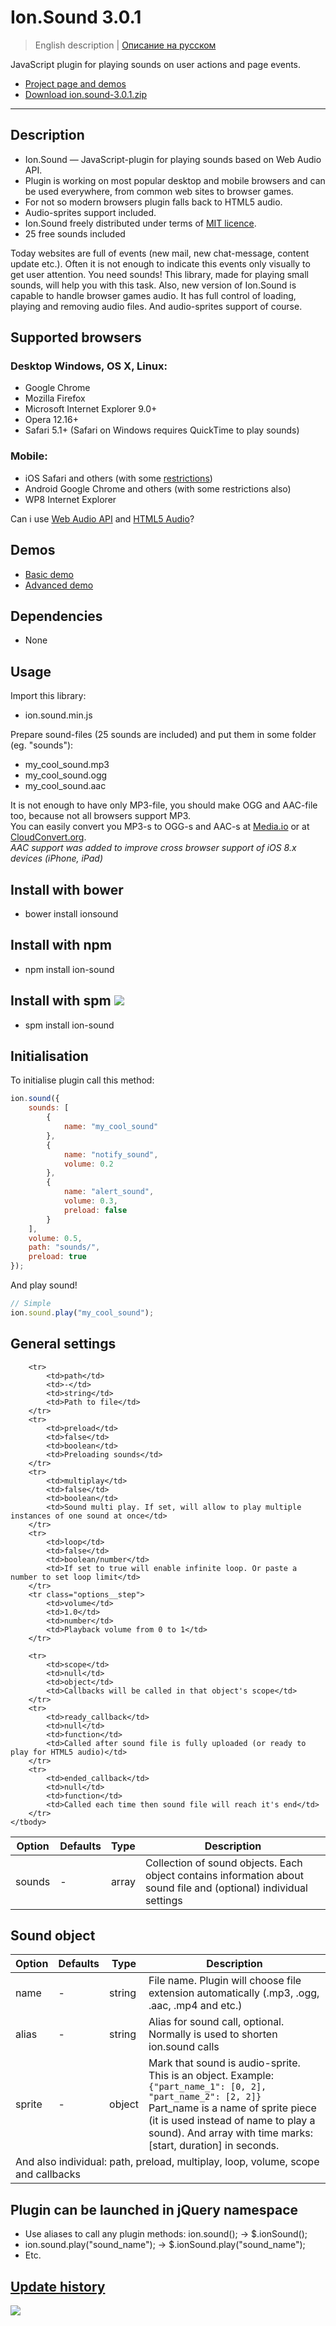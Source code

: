 # Ion.Sound 3.0.1

> English description | <a href="readme.ru.md">Описание на русском</a>

JavaScript plugin for playing sounds on user actions and page events.
* <a href="http://ionden.com/a/plugins/ion.sound/en.html">Project page and demos</a>
* <a href="http://ionden.com/a/plugins/ion.sound/ion.sound-3.0.1.zip">Download ion.sound-3.0.1.zip</a>

***

## Description
* Ion.Sound — JavaScript-plugin for playing sounds based on Web Audio API.
* Plugin is working on most popular desktop and mobile browsers and can be used everywhere, from common web sites to browser games.
* For not so modern browsers plugin falls back to HTML5 audio.
* Audio-sprites support included.
* Ion.Sound freely distributed under terms of <a href="http://ionden.com/a/plugins/licence-en.html" target="_blank">MIT licence</a>.
* 25 free sounds included

Today websites are full of events (new mail, new chat-message, content update etc.). Often it is not enough to indicate this events only visually to get user attention. You need sounds! This library, made for playing small sounds, will help you with this task.
Also, new version of Ion.Sound is capable to handle browser games audio. It has full control of loading, playing and removing audio files. And audio-sprites support of course.


## Supported browsers
### Desktop Windows, OS X, Linux:

* Google Chrome
* Mozilla Firefox
* Microsoft Internet Explorer 9.0+
* Opera 12.16+
* Safari 5.1+ (Safari on Windows requires QuickTime to play sounds)

### Mobile:

* iOS Safari and others (with some <a href="https://developer.apple.com/library/safari/documentation/audiovideo/conceptual/using_html5_audio_video/device-specificconsiderations/device-specificconsiderations.html" target="_blank">restrictions</a>)
* Android Google Chrome and others (with some restrictions also)
* WP8 Internet Explorer

Can i use <a href="http://caniuse.com/#feat=audio-api" target="_blank">Web Audio API</a> and <a href="http://caniuse.com/audio" target="_blank">HTML5 Audio</a>?


## Demos
* <a href="http://ionden.com/a/plugins/ion.sound/demo.html">Basic demo</a>
* <a href="http://ionden.com/a/plugins/ion.sound/demo_advanced.html">Advanced demo</a>


## Dependencies
* None


## Usage
Import this library:
* ion.sound.min.js

Prepare sound-files (25 sounds are included) and put them in some folder (eg. "sounds"):
* my_cool_sound.mp3
* my_cool_sound.ogg
* my_cool_sound.aac

It is not enough to have only MP3-file, you should make OGG and AAC-file too, because not all browsers support MP3.<br/>
You can easily convert you MP3-s to OGG-s and AAC-s at <a href="http://media.io/" target="_blank">Media.io</a> or at <a href="https://cloudconvert.org/formats#audio" target="_blank">CloudConvert.org</a>.<br/>
<i>AAC support was added to improve cross browser support of iOS 8.x devices (iPhone, iPad)</i>


## Install with bower
* bower install ionsound

## Install with npm
* npm install ion-sound

## Install with spm [![](http://spmjs.io/badge/ion-sound)](http://spmjs.io/package/ion-sound)
* spm install ion-sound


## Initialisation
To initialise plugin call this method:
```javascript
ion.sound({
    sounds: [
        {
            name: "my_cool_sound"
        },
        {
            name: "notify_sound",
            volume: 0.2
        },
        {
            name: "alert_sound",
            volume: 0.3,
            preload: false
        }
    ],
    volume: 0.5,
    path: "sounds/",
    preload: true
});
```

And play sound!
```javascript
// Simple
ion.sound.play("my_cool_sound");
```


## General settings

<table class="options">
    <thead>
        <tr>
            <th>Option</th>
            <th>Defaults</th>
            <th>Type</th>
            <th>Description</th>
        </tr>
    </thead>
    <tbody>
        <tr class="options__step">
            <td>sounds</td>
            <td>-</td>
            <td>array</td>
            <td>Collection of sound objects. Each object contains information about sound file and (optional) individual settings</td>
        </tr>

        <tr>
            <td>path</td>
            <td>-</td>
            <td>string</td>
            <td>Path to file</td>
        </tr>
        <tr>
            <td>preload</td>
            <td>false</td>
            <td>boolean</td>
            <td>Preloading sounds</td>
        </tr>
        <tr>
            <td>multiplay</td>
            <td>false</td>
            <td>boolean</td>
            <td>Sound multi play. If set, will allow to play multiple instances of one sound at once</td>
        </tr>
        <tr>
            <td>loop</td>
            <td>false</td>
            <td>boolean/number</td>
            <td>If set to true will enable infinite loop. Or paste a number to set loop limit</td>
        </tr>
        <tr class="options__step">
            <td>volume</td>
            <td>1.0</td>
            <td>number</td>
            <td>Playback volume from 0 to 1</td>
        </tr>

        <tr>
            <td>scope</td>
            <td>null</td>
            <td>object</td>
            <td>Callbacks will be called in that object's scope</td>
        </tr>
        <tr>
            <td>ready_callback</td>
            <td>null</td>
            <td>function</td>
            <td>Called after sound file is fully uploaded (or ready to play for HTML5 audio)</td>
        </tr>
        <tr>
            <td>ended_callback</td>
            <td>null</td>
            <td>function</td>
            <td>Called each time then sound file will reach it's end</td>
        </tr>
    </tbody>
</table>


## Sound object

<table class="options">
    <thead>
        <tr>
            <th>Option</th>
            <th>Defaults</th>
            <th>Type</th>
            <th>Description</th>
        </tr>
    </thead>
    <tbody>
        <tr>
            <td>name</td>
            <td>-</td>
            <td>string</td>
            <td>File name. Plugin will choose file extension automatically (.mp3, .ogg, .aac, .mp4 and etc.)</td>
        </tr>
        <tr>
            <td>alias</td>
            <td>-</td>
            <td>string</td>
            <td>Alias for sound call, optional. Normally is used to shorten ion.sound calls</td>
        </tr>
        <tr>
            <td>sprite</td>
            <td>-</td>
            <td>object</td>
            <td>
                Mark that sound is audio-sprite.
                This is an object. Example: <code>{"part_name_1": [0, 2], "part_name_2": [2, 2]}</code><br/>
                Part_name is a name of sprite piece (it is used instead of name to play a sound). And array with time marks: [start, duration] in seconds.
            </td>
        </tr>
        <tr>
            <td colspan="4">And also individual: path, preload, multiplay, loop, volume, scope and callbacks</td>
        </tr>
    </tbody>
</table>


## Plugin can be launched in jQuery namespace
* Use aliases to call any plugin methods: ion.sound(); -> $.ionSound();
* ion.sound.play("sound_name"); -> $.ionSound.play("sound_name");
* Etc.


## <a href="history.md">Update history</a>

[![](https://pledgie.com/campaigns/25694.png?skin_name=chrome)](https://pledgie.com/campaigns/25694)